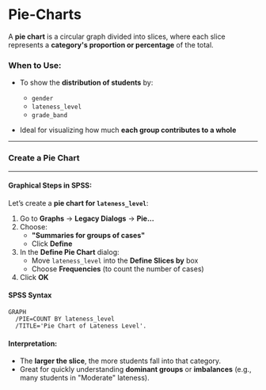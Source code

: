 # Pie-Charts

A **pie chart** is a circular graph divided into slices, where each slice represents a **category's proportion or percentage** of the total.

### **When to Use:**

- To show the **distribution of students** by:

  - `gender`
  - `lateness_level`
  - `grade_band`

- Ideal for visualizing how much **each group contributes to a whole**

  

***

### Create a Pie Chart

***

#### **Graphical Steps in SPSS:**

Let’s create a **pie chart for `lateness_level`**:

1. Go to **Graphs** → **Legacy Dialogs** → **Pie...**
2. Choose:
   - **"Summaries for groups of cases"**
   - Click **Define**
3. In the **Define Pie Chart** dialog:
   - Move `lateness_level` into the **Define Slices by** box
   - Choose **Frequencies** (to count the number of cases)
4. Click **OK**

#### SPSS Syntax

```spss
GRAPH
  /PIE=COUNT BY lateness_level
  /TITLE='Pie Chart of Lateness Level'.
```

#### Interpretation:

- The **larger the slice**, the more students fall into that category.
- Great for quickly understanding **dominant groups** or **imbalances** (e.g., many students in "Moderate" lateness).